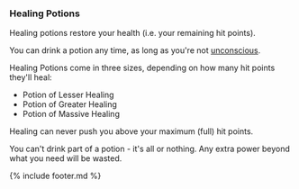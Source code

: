 ### Healing Potions

Healing potions restore your health (i.e. your remaining hit points).

You can drink a potion any time, as long as you're not [unconscious](../../unconscious.md).

Healing Potions come in three sizes, depending on how many hit points they'll heal:
- Potion of Lesser Healing
- Potion of Greater Healing
- Potion of Massive Healing

Healing can never push you above your maximum (full) hit points. 

You can't drink part of a potion - it's all or nothing. Any extra power beyond what you need will be wasted.

{% include footer.md %}